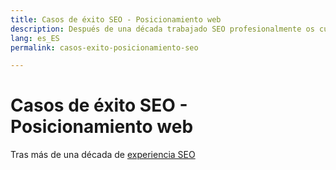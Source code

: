 ```yaml
---
title: Casos de éxito SEO - Posicionamiento web
description: Después de una década trabajado SEO profesionalmente os cuento mis aprendizajes
lang: es_ES
permalink: casos-exito-posicionamiento-seo

---
```


# Casos de éxito SEO - Posicionamiento web

Tras más de una década de [experiencia SEO](experiencia-seo)
<!--stackedit_data:
eyJoaXN0b3J5IjpbMTAyODQ3NTUwMF19
-->